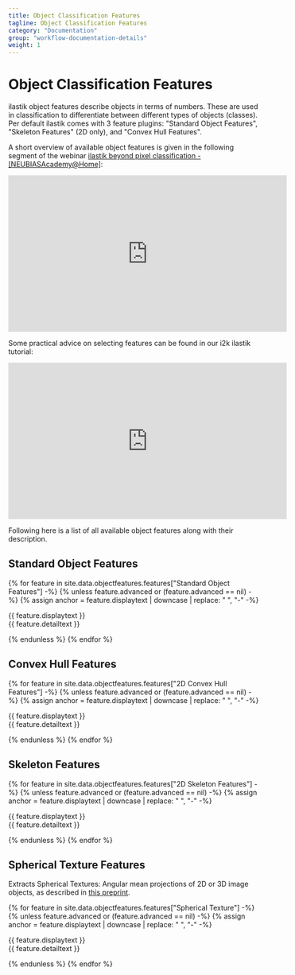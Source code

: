 ```yaml
---
title: Object Classification Features
tagline: Object Classification Features
category: "Documentation"
group: "workflow-documentation-details"
weight: 1
---
```


# Object Classification Features

ilastik object features describe objects in terms of numbers.
These are used in classification to differentiate between different types of objects (classes).
Per default ilastik comes with 3 feature plugins: "Standard Object Features", "Skeleton Features" (2D only), and "Convex Hull Features".

A short overview of available object features is given in the following segment of the webinar [ilastik beyond pixel classification - [NEUBIASAcademy@Home]](https://youtu.be/_ValtSLeAr0):

<iframe width="560" height="315" src="https://www.youtube.com/embed/_ValtSLeAr0?start=840&end=1367;?cc_load_policy=1&rel=0" frameborder="0" allowfullscreen></iframe>

Some practical advice on selecting features can be found in our i2k ilastik tutorial:

<iframe width="560" height="315" src="https://www.youtube.com/embed/F6KbJ487iiU?start=3519&end=3700;?cc_load_policy=1&rel=0" frameborder="0" allowfullscreen></iframe>

Following here is a list of all available object features along with their description.


## Standard Object Features

{% for feature in site.data.objectfeatures.features["Standard Object Features"] -%}
{% unless feature.advanced or (feature.advanced == nil) -%}
{% assign anchor = feature.displaytext | downcase | replace: " ", "-" -%}
<div class="feature-card">
    <div class="feature-header" id="{{ anchor }}">{{ feature.displaytext }}</div>
    <div class="feature-description">{{ feature.detailtext }}</div>
</div>

{% endunless %}
{% endfor %}

## Convex Hull Features

{% for feature in site.data.objectfeatures.features["2D Convex Hull Features"] -%}
{% unless feature.advanced or (feature.advanced == nil) -%}
{% assign anchor = feature.displaytext | downcase | replace: " ", "-" -%}
<div class="feature-card">
    <div class="feature-header" id="{{ anchor }}">{{ feature.displaytext }}</div>
    <div class="feature-description">{{ feature.detailtext }}</div>
</div>

{% endunless %}
{% endfor %}

## Skeleton Features

{% for feature in site.data.objectfeatures.features["2D Skeleton Features"] -%}
{% unless feature.advanced or (feature.advanced == nil) -%}
{% assign anchor = feature.displaytext | downcase | replace: " ", "-" -%}
<div class="feature-card">
    <div class="feature-header" id="{{ anchor }}">{{ feature.displaytext }}</div>
    <div class="feature-description">{{ feature.detailtext }}</div>
</div>

{% endunless %}
{% endfor %}


## Spherical Texture Features

Extracts Spherical Textures: Angular mean projections of 2D or 3D image objects, as described in [this preprint](https://www.biorxiv.org/content/10.1101/2024.07.25.605050v1.full).

{% for feature in site.data.objectfeatures.features["Spherical Texture"] -%}
{% unless feature.advanced or (feature.advanced == nil) -%}
{% assign anchor = feature.displaytext | downcase | replace: " ", "-" -%}
<div class="feature-card">
    <div class="feature-header" id="{{ anchor }}">{{ feature.displaytext }}</div>
    <div class="feature-description">{{ feature.detailtext }}</div>
</div>

{% endunless %}
{% endfor %}
